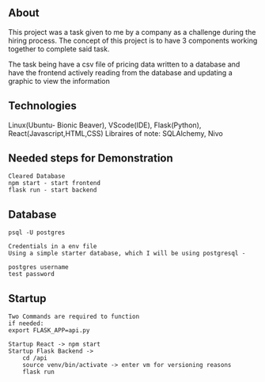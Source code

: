 ## About
This project was a task given to me by a company as a challenge during the hiring process.
The concept of this project is to have 3 components working together to complete said task.

The task being have a csv file of pricing data written to a database and have the frontend actively 
reading from the database and updating a graphic to view the information


## Technologies
Linux(Ubuntu- Bionic Beaver), VScode(IDE), Flask(Python), React(Javascript,HTML,CSS)
Libraires of note: SQLAlchemy, Nivo

## Needed steps for Demonstration
    Cleared Database
    npm start - start frontend 
    flask run - start backend

## Database
    psql -U postgres
    
    Credentials in a env file
    Using a simple starter database, which I will be using postgresql - 

    postgres username
    test password


## Startup

    Two Commands are required to function
    if needed: 
    export FLASK_APP=api.py

    Startup React -> npm start
    Startup Flask Backend -> 
        cd /api
        source venv/bin/activate -> enter vm for versioning reasons
        flask run
